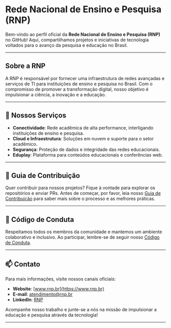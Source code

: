 # Rede Nacional de Ensino e Pesquisa (RNP)


Bem-vindo ao perfil oficial da **Rede Nacional de Ensino e Pesquisa (RNP)** no GitHub! Aqui, compartilhamos projetos e iniciativas de tecnologia voltados para o avanço da pesquisa e educação no Brasil.

---

## Sobre a RNP
A RNP é responsável por fornecer uma infraestrutura de redes avançadas e serviços de TI para instituições de ensino e pesquisa no Brasil. Com o compromisso de promover a transformação digital, nosso objetivo é impulsionar a ciência, a inovação e a educação.

---

## 📡 Nossos Serviços
- **Conectividade**: Rede acadêmica de alta performance, interligando instituições de ensino e pesquisa.
- **Cloud e Infraestrutura**: Soluções em nuvem e suporte para o setor acadêmico.
- **Segurança**: Proteção de dados e integridade das redes educacionais.
- **Eduplay**: Plataforma para conteúdos educacionais e conferências web.

---


## 📜 Guia de Contribuição
Quer contribuir para nossos projetos? Fique à vontade para explorar os repositórios e enviar PRs. Antes de começar, por favor, leia nosso [Guia de Contribuição](link-do-contributing.md) para saber mais sobre o processo e as melhores práticas.

---

## 🤝 Código de Conduta
Respeitamos todos os membros da comunidade e mantemos um ambiente colaborativo e inclusivo. Ao participar, lembre-se de seguir nosso [Código de Conduta](link-do-code-of-conduct.md).

---

## 📫 Contato
Para mais informações, visite nossos canais oficiais:

- **Website**: [www.rnp.br](https://www.rnp.br)
- **E-mail**: atendimento@rnp.br
- **LinkedIn**: [RNP](https://www.linkedin.com/company/rnp/)

Acompanhe nosso trabalho e junte-se a nós na missão de impulsionar a educação e pesquisa através da tecnologia!

---

